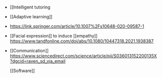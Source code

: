 - [[Intelligent tutoring
- [[Adaptive learning]]
- https://link.springer.com/article/10.1007%2Fs10648-020-09587-1
- [[Facial expression]] to induce
  [[empathy]]
  https://www.tandfonline.com/doi/abs/10.1080/10447318.2021.1938387
- [[Communication]]
  https://www.sciencedirect.com/science/article/pii/S036013152200135X?dgcid=raven_sd_via_email
  
  [[Software]]